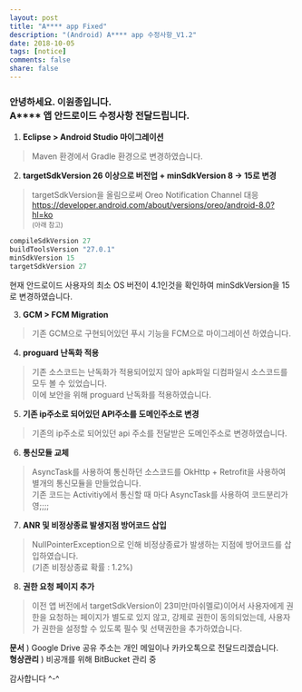 ```yaml
---
layout: post
title: "A**** app Fixed"
description: "(Android) A**** app 수정사항_V1.2"
date: 2018-10-05
tags: [notice]
comments: false
share: false
---
```


### 안녕하세요. 이원종입니다.<br>A\*\*\*\* 앱 안드로이드 수정사항 전달드립니다.

1. **Eclipse > Android Studio 마이그레이션**
> Maven 환경에서 Gradle 환경으로 변경하였습니다.
  
2. **targetSdkVersion 26 이상으로 버전업 + minSdkVersion 8 -> 15로 변경**   
> targetSdkVersion을 올림으로써 Oreo Notification Channel 대응  <https://developer.android.com/about/versions/oreo/android-8.0?hl=ko>  
<small>(아래 참고)</small>
```java
compileSdkVersion 27
buildToolsVersion "27.0.1"   
minSdkVersion 15   
targetSdkVersion 27   
```
현재 안드로이드 사용자의 최소 OS 버전이 4.1인것을 확인하여 minSdkVersion을 15로 변경하였습니다.
  
3. **GCM > FCM Migration**  
> 기존 GCM으로 구현되어있던 푸시 기능을 FCM으로 마이그레이션 하였습니다.
  
4. **proguard 난독화 적용**  
> 기존 소스코드는 난독화가 적용되어있지 않아 apk파일 디컴파일시 소스코드를 모두 볼 수 있었습니다.  
이에 보안을 위해 proguard 난독화를 적용하였습니다.

5. **기존 ip주소로 되어있던 API주소를 도메인주소로 변경**
> 기존의 ip주소로 되어있던 api 주소를 전달받은 도메인주소로 변경하였습니다.

6. **통신모듈 교체**
> AsyncTask를 사용하여 통신하던 소스코드를 OkHttp + Retrofit을 사용하여 별개의 통신모듈을 만들었습니다.  
기존 코드는 Activitiy에서 통신할 때 마다 AsyncTask를 사용하여 코드분리가 영;;;;

7. **ANR 및 비정상종료 발생지점 방어코드 삽입**
> NullPointerException으로 인해 비정상종료가 발생하는 지점에 방어코드를 삽입하였습니다.  
(기존 비정상종료 확률 : 1.2%)

8. **권한 요청 페이지 추가**
> 이전 앱 버전에서 targetSdkVersion이 23미만(마쉬멜로)이어서 사용자에게 권한을 요청하는 페이지가 별도로 있지 않고, 강제로 권한이 동의되었는데, 사용자가 권한을 설정할 수 있도록 필수 및 선택권한을 추가하였습니다.


**문서** ) Google Drive 공유 주소는 개인 메일이나 카카오톡으로 전달드리겠습니다.  
**형상관리** ) 비공개를 위해 BitBucket 관리 중

감사합니다 ^-^
